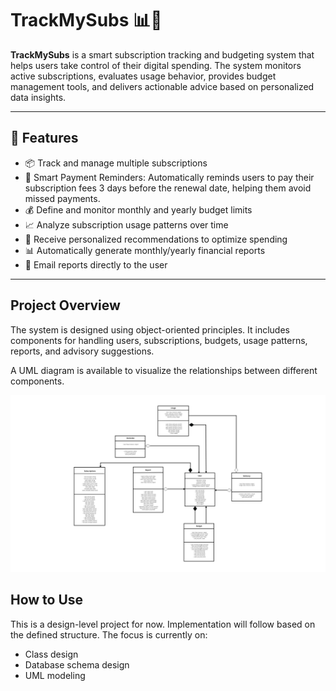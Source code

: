 # TrackMySubs 📊🧾

**TrackMySubs** is a smart subscription tracking and budgeting system that helps users take control of their digital spending. The system monitors active subscriptions, evaluates usage behavior, provides budget management tools, and delivers actionable advice based on personalized data insights.

---

## 🚀 Features

- 📦 Track and manage multiple subscriptions
- 🔔 Smart Payment Reminders: Automatically reminds users to pay their subscription fees 3 days before the renewal date, helping them avoid missed payments.
- 💰 Define and monitor monthly and yearly budget limits
- 📈 Analyze subscription usage patterns over time
- 🧠 Receive personalized recommendations to optimize spending
- 📊 Automatically generate monthly/yearly financial reports
- 📧 Email reports directly to the user

---

## Project Overview

The system is designed using object-oriented principles. It includes components for handling users, subscriptions, budgets, usage patterns, reports, and advisory suggestions.

A UML diagram is available to visualize the relationships between different components.


![alt text](UML.png)

## How to Use

This is a design-level project for now. Implementation will follow based on the defined structure. The focus is currently on:

- Class design
- Database schema design
- UML modeling